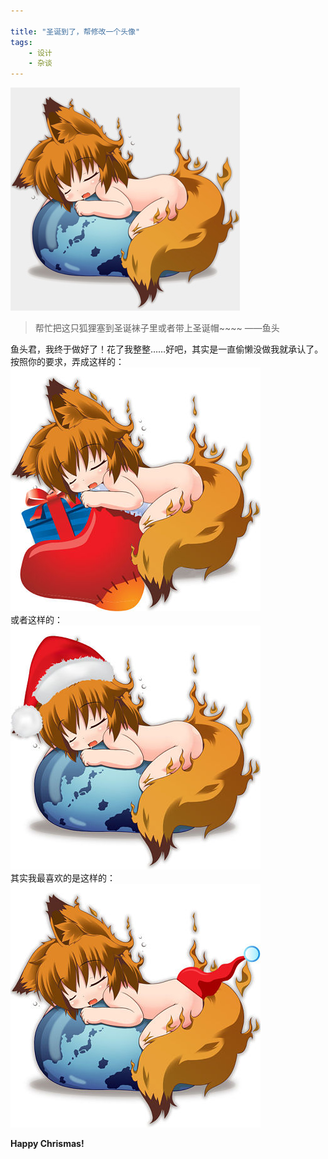 ```yaml
---

title: "圣诞到了，帮修改一个头像"
tags: 
	- 设计 
	- 杂谈
---
```


![ico原来的样子](/assets/blogImg/xmas_ico0.jpg)      
> 帮忙把这只狐狸塞到圣诞袜子里或者带上圣诞帽~~~~ ——鱼头       

<!-- more -->

鱼头君，我终于做好了！花了我整整……好吧，其实是一直偷懒没做我就承认了。          
按照你的要求，弄成这样的：            
![狐狸妹纸太大我塞不下-_-!](/assets/blogImg/xmas_ico1.jpg)        
或者这样的：               
![圣诞帽的狐狸妹纸](/assets/blogImg/xmas_ico2.jpg)            
其实我最喜欢的是这样的：              
![呆萌傻缺才是我得菜好么](/assets/blogImg/xmas_ico3.jpg)         

**Happy Chrismas!**

